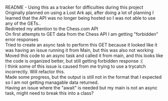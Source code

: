 README - Using this as a tracker for difficulties during this project <br>
Originally planned on using a Lost Ark api, after doing a lot of planning I learned that the API was no longer being hosted so I was not able to use any of the GETs.. <br>
Redireted my attention to the Chess.com API<br>
On first attempts to GET data from the Chess API I am getting "forbidden" error responses<br>
Tried to create an async task to perform this GET because it looked like it was having an issue running it from Main, but this was also not working<br>
Moved this code to an async task and called it from main, and this looks like the code is organized better, but still getting forbidden response :(<br>
I think some of this issue is caused from me trying to use a trycatch incorrectly. Will refactor this.<br>
Made some progress, but the output is still not in the format that I expected so I am not getting managable data returned.<br>
Having an issue where the "await" is needed but my main is not an async task, might need to break this into a class?<br>
